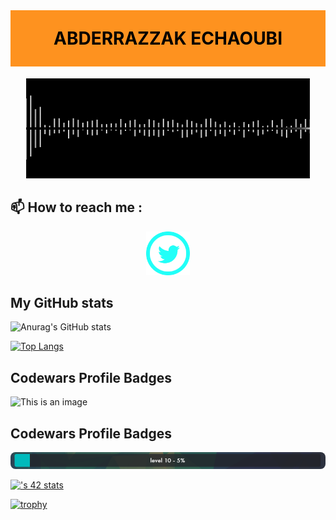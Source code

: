 <p ><h1 align="center" style="color:#000; background: #fe921f;line-height: 90px;margin-top:40px" >ABDERRAZZAK ECHAOUBI</h1></p>

</p>
<p align="center">  
<img src ="https://github.com/abdochaoubi/abdochaoubi/blob/main/8xi3.gif" width ="90%" height ="160">
</p>


## 📫 How to reach me :
<p align="center"><a href="https://twitter.com/echaoubiabdo"> <img src="iconmonstr-twitter-5-240.png" width ="70"></a>
</p>


## My GitHub stats
![Anurag's GitHub stats](https://github-readme-stats.vercel.app/api?username=abdochaoubi&show_icons=true&theme=radical)

[![Top Langs](https://github-readme-stats.vercel.app/api/top-langs/?username=abdochaoubi&layout=compact&theme=dracula)](https://github.com/anuraghazra/github-readme-stats)
##  Codewars Profile Badges
![This is an image](https://www.codewars.com/users/abdochaoubi/badges/large)




##  Codewars Profile Badges
<p align="center"  style=" border-radius: 30%;"><img src="https://github.com/abdochaoubi/abdochaoubi/blob/main/pool13.PNG" style=" border-radius: 8px;"></p>


[![<username>'s 42 stats](https://badge.mediaplus.ma/darkblue/aechaoub)](https://github.com/oakoudad/badge42)

  [![trophy](https://github-profile-trophy.vercel.app/?username=abdochaoubi)](https://github.com/ryo-ma/github-profile-trophy)
